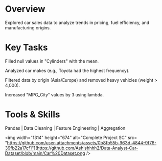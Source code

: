 # Overview
Explored car sales data to analyze trends in pricing, fuel efficiency, and manufacturing origins.

# Key Tasks

Filled null values in "Cylinders" with the mean.

Analyzed car makes (e.g., Toyota had the highest frequency).

Filtered data by origin (Asia/Europe) and removed heavy vehicles (weight > 4,000).

Increased "MPG_City" values by 3 using lambda.

# Tools & Skills
Pandas | Data Cleaning | Feature Engineering | Aggregation

<img width="1314" height="674" alt="Complete Project SC" src= "https://github.com/user-attachments/assets/0b8fb55b-963d-4844-9f78-39fb22a17cf1"](https://github.com/Ashishhhh2/Data-Analyst-Car-Dataset/blob/main/Car%20Dataset.png />

